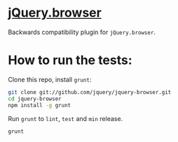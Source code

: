 [jQuery.browser](http://jquery.com/jquery.browser)
==================================================

Backwards compatibility plugin for `jQuery.browser`.


How to run the tests:
====================================================
Clone this repo, install `grunt`:

```sh
git clone git://github.com/jquery/jquery-browser.git
cd jquery-browser
npm install -g grunt
```

Run `grunt` to `lint`, `test` and `min` release.

```sh
grunt
```



